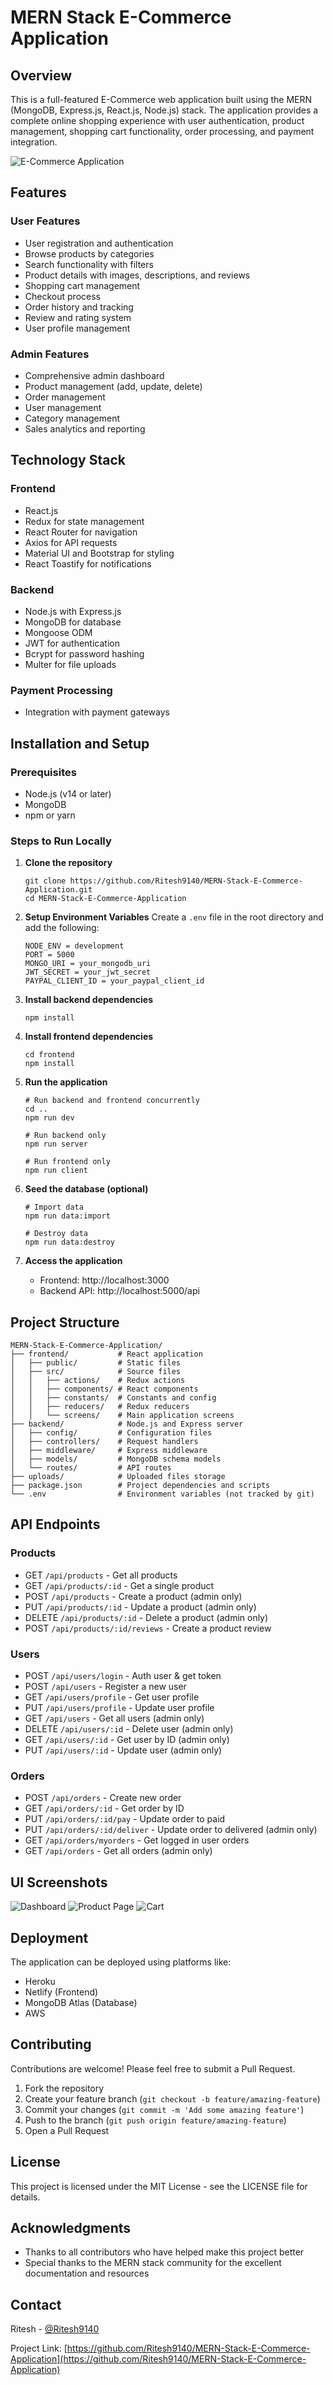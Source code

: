 # MERN Stack E-Commerce Application

## Overview
This is a full-featured E-Commerce web application built using the MERN (MongoDB, Express.js, React.js, Node.js) stack. The application provides a complete online shopping experience with user authentication, product management, shopping cart functionality, order processing, and payment integration.

![E-Commerce Application](https://example.com/demo-image.png)

## Features

### User Features
- User registration and authentication
- Browse products by categories
- Search functionality with filters
- Product details with images, descriptions, and reviews
- Shopping cart management
- Checkout process
- Order history and tracking
- Review and rating system
- User profile management

### Admin Features
- Comprehensive admin dashboard
- Product management (add, update, delete)
- Order management
- User management
- Category management
- Sales analytics and reporting

## Technology Stack

### Frontend
- React.js
- Redux for state management
- React Router for navigation
- Axios for API requests
- Material UI and Bootstrap for styling
- React Toastify for notifications

### Backend
- Node.js with Express.js
- MongoDB for database
- Mongoose ODM
- JWT for authentication
- Bcrypt for password hashing
- Multer for file uploads

### Payment Processing
- Integration with payment gateways

## Installation and Setup

### Prerequisites
- Node.js (v14 or later)
- MongoDB
- npm or yarn

### Steps to Run Locally

1. **Clone the repository**
   ```
   git clone https://github.com/Ritesh9140/MERN-Stack-E-Commerce-Application.git
   cd MERN-Stack-E-Commerce-Application
   ```

2. **Setup Environment Variables**
   Create a `.env` file in the root directory and add the following:
   ```
   NODE_ENV = development
   PORT = 5000
   MONGO_URI = your_mongodb_uri
   JWT_SECRET = your_jwt_secret
   PAYPAL_CLIENT_ID = your_paypal_client_id
   ```

3. **Install backend dependencies**
   ```
   npm install
   ```

4. **Install frontend dependencies**
   ```
   cd frontend
   npm install
   ```

5. **Run the application**
   ```
   # Run backend and frontend concurrently
   cd ..
   npm run dev
   
   # Run backend only
   npm run server
   
   # Run frontend only
   npm run client
   ```

6. **Seed the database (optional)**
   ```
   # Import data
   npm run data:import
   
   # Destroy data
   npm run data:destroy
   ```

7. **Access the application**
   - Frontend: http://localhost:3000
   - Backend API: http://localhost:5000/api

## Project Structure
```
MERN-Stack-E-Commerce-Application/
├── frontend/           # React application
│   ├── public/         # Static files
│   ├── src/            # Source files
│   │   ├── actions/    # Redux actions
│   │   ├── components/ # React components
│   │   ├── constants/  # Constants and config
│   │   ├── reducers/   # Redux reducers
│   │   └── screens/    # Main application screens
├── backend/            # Node.js and Express server
│   ├── config/         # Configuration files
│   ├── controllers/    # Request handlers
│   ├── middleware/     # Express middleware
│   ├── models/         # MongoDB schema models
│   └── routes/         # API routes
├── uploads/            # Uploaded files storage
├── package.json        # Project dependencies and scripts
└── .env                # Environment variables (not tracked by git)
```

## API Endpoints

### Products
- GET `/api/products` - Get all products
- GET `/api/products/:id` - Get a single product
- POST `/api/products` - Create a product (admin only)
- PUT `/api/products/:id` - Update a product (admin only)
- DELETE `/api/products/:id` - Delete a product (admin only)
- POST `/api/products/:id/reviews` - Create a product review

### Users
- POST `/api/users/login` - Auth user & get token
- POST `/api/users` - Register a new user
- GET `/api/users/profile` - Get user profile
- PUT `/api/users/profile` - Update user profile
- GET `/api/users` - Get all users (admin only)
- DELETE `/api/users/:id` - Delete user (admin only)
- GET `/api/users/:id` - Get user by ID (admin only)
- PUT `/api/users/:id` - Update user (admin only)

### Orders
- POST `/api/orders` - Create new order
- GET `/api/orders/:id` - Get order by ID
- PUT `/api/orders/:id/pay` - Update order to paid
- PUT `/api/orders/:id/deliver` - Update order to delivered (admin only)
- GET `/api/orders/myorders` - Get logged in user orders
- GET `/api/orders` - Get all orders (admin only)

## UI Screenshots
![Dashboard](https://example.com/dashboard.png)
![Product Page](https://example.com/product-page.png)
![Cart](https://example.com/cart.png)

## Deployment
The application can be deployed using platforms like:
- Heroku
- Netlify (Frontend)
- MongoDB Atlas (Database)
- AWS

## Contributing
Contributions are welcome! Please feel free to submit a Pull Request.

1. Fork the repository
2. Create your feature branch (`git checkout -b feature/amazing-feature`)
3. Commit your changes (`git commit -m 'Add some amazing feature'`)
4. Push to the branch (`git push origin feature/amazing-feature`)
5. Open a Pull Request

## License
This project is licensed under the MIT License - see the LICENSE file for details.

## Acknowledgments
- Thanks to all contributors who have helped make this project better
- Special thanks to the MERN stack community for the excellent documentation and resources

## Contact
Ritesh - [@Ritesh9140](https://github.com/Ritesh9140)

Project Link: [https://github.com/Ritesh9140/MERN-Stack-E-Commerce-Application](https://github.com/Ritesh9140/MERN-Stack-E-Commerce-Application)
